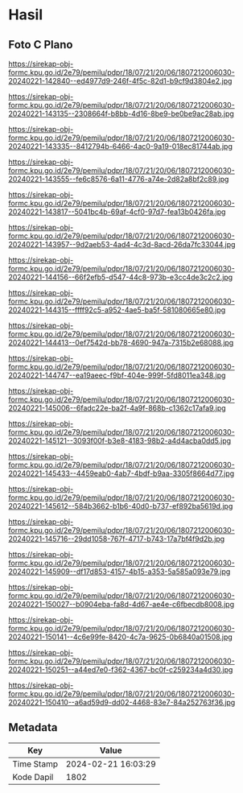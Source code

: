 # Hasil

## Foto C Plano

https://sirekap-obj-formc.kpu.go.id/2e79/pemilu/pdpr/18/07/21/20/06/1807212006030-20240221-142840--ed4977d9-246f-4f5c-82d1-b9cf9d3804e2.jpg

https://sirekap-obj-formc.kpu.go.id/2e79/pemilu/pdpr/18/07/21/20/06/1807212006030-20240221-143135--2308664f-b8bb-4d16-8be9-be0be9ac28ab.jpg

https://sirekap-obj-formc.kpu.go.id/2e79/pemilu/pdpr/18/07/21/20/06/1807212006030-20240221-143335--8412794b-6466-4ac0-9a19-018ec81744ab.jpg

https://sirekap-obj-formc.kpu.go.id/2e79/pemilu/pdpr/18/07/21/20/06/1807212006030-20240221-143555--fe6c8576-6a11-4776-a74e-2d82a8bf2c89.jpg

https://sirekap-obj-formc.kpu.go.id/2e79/pemilu/pdpr/18/07/21/20/06/1807212006030-20240221-143817--5041bc4b-69af-4cf0-97d7-fea13b0426fa.jpg

https://sirekap-obj-formc.kpu.go.id/2e79/pemilu/pdpr/18/07/21/20/06/1807212006030-20240221-143957--9d2aeb53-4ad4-4c3d-8acd-26da7fc33044.jpg

https://sirekap-obj-formc.kpu.go.id/2e79/pemilu/pdpr/18/07/21/20/06/1807212006030-20240221-144156--66f2efb5-d547-44c8-973b-e3cc4de3c2c2.jpg

https://sirekap-obj-formc.kpu.go.id/2e79/pemilu/pdpr/18/07/21/20/06/1807212006030-20240221-144315--ffff92c5-a952-4ae5-ba5f-581080665e80.jpg

https://sirekap-obj-formc.kpu.go.id/2e79/pemilu/pdpr/18/07/21/20/06/1807212006030-20240221-144413--0ef7542d-bb78-4690-947a-7315b2e68088.jpg

https://sirekap-obj-formc.kpu.go.id/2e79/pemilu/pdpr/18/07/21/20/06/1807212006030-20240221-144747--ea19aeec-f9bf-404e-999f-5fd8011ea348.jpg

https://sirekap-obj-formc.kpu.go.id/2e79/pemilu/pdpr/18/07/21/20/06/1807212006030-20240221-145006--6fadc22e-ba2f-4a9f-868b-c1362c17afa9.jpg

https://sirekap-obj-formc.kpu.go.id/2e79/pemilu/pdpr/18/07/21/20/06/1807212006030-20240221-145121--3093f00f-b3e8-4183-98b2-a4d4acba0dd5.jpg

https://sirekap-obj-formc.kpu.go.id/2e79/pemilu/pdpr/18/07/21/20/06/1807212006030-20240221-145433--4459eab0-4ab7-4bdf-b9aa-3305f8664d77.jpg

https://sirekap-obj-formc.kpu.go.id/2e79/pemilu/pdpr/18/07/21/20/06/1807212006030-20240221-145612--584b3662-b1b6-40d0-b737-ef892ba5619d.jpg

https://sirekap-obj-formc.kpu.go.id/2e79/pemilu/pdpr/18/07/21/20/06/1807212006030-20240221-145716--29dd1058-767f-4717-b743-17a7bf4f9d2b.jpg

https://sirekap-obj-formc.kpu.go.id/2e79/pemilu/pdpr/18/07/21/20/06/1807212006030-20240221-145909--df17d853-4157-4b15-a353-5a585a093e79.jpg

https://sirekap-obj-formc.kpu.go.id/2e79/pemilu/pdpr/18/07/21/20/06/1807212006030-20240221-150027--b0904eba-fa8d-4d67-ae4e-c6fbecdb8008.jpg

https://sirekap-obj-formc.kpu.go.id/2e79/pemilu/pdpr/18/07/21/20/06/1807212006030-20240221-150141--4c6e99fe-8420-4c7a-9625-0b6840a01508.jpg

https://sirekap-obj-formc.kpu.go.id/2e79/pemilu/pdpr/18/07/21/20/06/1807212006030-20240221-150251--a44ed7e0-f362-4367-bc0f-c259234a4d30.jpg

https://sirekap-obj-formc.kpu.go.id/2e79/pemilu/pdpr/18/07/21/20/06/1807212006030-20240221-150410--a6ad59d9-dd02-4468-83e7-84a252763f36.jpg


## Metadata

| Key        | Value               |
| ---------- | ------------------- |
| Time Stamp | 2024-02-21 16:03:29 |
| Kode Dapil | 1802                |



